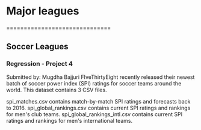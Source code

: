 # Major leagues
==============================

## Soccer Leagues

### Regression - Project 4

Submitted by: Mugdha Bajjuri
FIveThirtyEight recently released their newest batch of soccer power index (SPI) ratings for soccer teams around the world. This dataset contains 3 CSV files.

spi_matches.csv contains match-by-match SPI ratings and forecasts back to 2016.
spi_global_rankings.csv contains current SPI ratings and rankings for men's club teams.
spi_global_rankings_intl.csv contains current SPI ratings and rankings for men's international teams.

